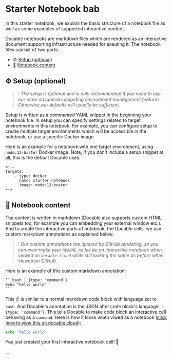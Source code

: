 <!-- 
targets:
    - type: docker
      name: starter-notebook
      image: node:12-buster
-->

# Starter Notebook bab

In this starter notebook, we explain the basic structure of a notebook file as well as some examples of supported interactive content.

Docable notebooks are markdown files which are rendered as an interactive document supporting infrastructure needed for exeuting it. The notebook files consist of two parts:

- ⚙ [Setup (optional)]()
- 📄 [Notebook content](#-notebook-content)

## ⚙ Setup (optional)

> ❕ _The setup is optional and is only recommended if you need to use our more advanced computing environment management features. Otherwise our defaults will usually be sufficient._

Setup is written as a _commented_ YAML snippet in the beginning your notebook file. In setup you can specify settings related to target environments in this notebook. For example, you can configure setup to create multiple target environments which will be accessible in the notebook, or use a specific Docker image.

Here is an example for a notebook with one target environment, using `node:12-buster` Docker image. Note, if you don't include a setup snippet at all, this is the default Docable uses:

```
<!-- 
targets:
    - type: docker
      name: starter-notebook
      image: node:12-buster
-->
```

## 📄 Notebook content

The content is written in markdown (Docable also supports custom HTML snippets too, for example you can embedding your external window etc.). And to create the interactive parts of notebook, the Docable cells, we use custom markdown annotations as explained below.

> ❕ _Our custom annotations are ignored by GitHub rendering, so you can even make your `README.md` file be an interactive notebook when viewed on `docable.cloud` while still looking the same as before when viewed on GitHub._

Here is an example of this custom markdown annotation:

    ```bash | {type: 'command'}
    echo "hello world"
    ```

This ☝ is similar to a normal markdown code block with language set to `bash`. And Docable's annotation is the JSON after code block's language: `| {type: 'command'}`. This tells Docable to make code block an interactive cell behaving as a `command`. Here is how it looks when viwed as a notebook ([click here to view this on docable.cloud](https://docable.cloud/ottomatica/docable-starter-template/starter-notebook.md)):

```bash | {type: 'command'}
echo "hello world"
```

You just created your first interactive notebook cell! 🎉

...
